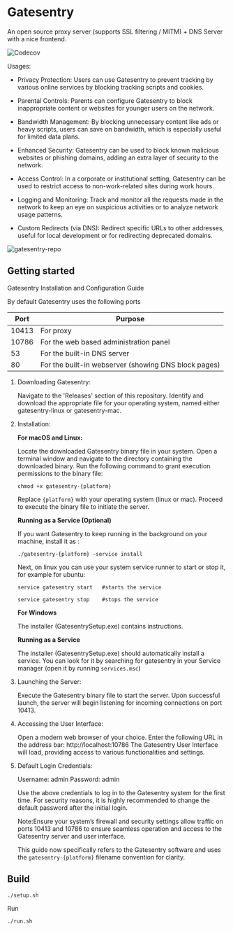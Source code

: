 # Gatesentry

An open source proxy server (supports SSL filtering / MITM) + DNS Server with a nice frontend.

![Codecov](https://codecov.io/gh/fifthsegment/Gatesentry/branch/master/graph/badge.svg)

Usages:

- Privacy Protection: Users can use Gatesentry to prevent tracking by various online services by blocking tracking scripts and cookies.

- Parental Controls: Parents can configure Gatesentry to block inappropriate content or websites for younger users on the network.

- Bandwidth Management: By blocking unnecessary content like ads or heavy scripts, users can save on bandwidth, which is especially useful for limited data plans.

- Enhanced Security: Gatesentry can be used to block known malicious websites or phishing domains, adding an extra layer of security to the network.

- Access Control: In a corporate or institutional setting, Gatesentry can be used to restrict access to non-work-related sites during work hours.

- Logging and Monitoring: Track and monitor all the requests made in the network to keep an eye on suspicious activities or to analyze network usage patterns.

- Custom Redirects (via DNS): Redirect specific URLs to other addresses, useful for local development or for redirecting deprecated domains.

![gatesentry-repo](https://github.com/fifthsegment/Gatesentry/assets/5513549/5ab836ab-7362-4916-9f7c-655e67e4deab)

## Getting started

Gatesentry Installation and Configuration Guide

By default Gatesentry uses the following ports

| Port  | Purpose                                              |
| ----- | ---------------------------------------------------- |
| 10413 | For proxy                                            |
| 10786 | For the web based administration panel               |
| 53    | For the built-in DNS server                          |
| 80    | For the built-in webserver (showing DNS block pages) |

1.  Downloading Gatesentry:

    Navigate to the 'Releases' section of this repository.
    Identify and download the appropriate file for your operating system, named either gatesentry-linux or gatesentry-mac.

2.  Installation:

    **For macOS and Linux:**

    Locate the downloaded Gatesentry binary file in your system.
    Open a terminal window and navigate to the directory containing the downloaded binary.
    Run the following command to grant execution permissions to the binary file:

        chmod +x gatesentry-{platform}

    Replace `{platform}` with your operating system (linux or mac).
    Proceed to execute the binary file to initiate the server.

    **Running as a Service (Optional)**

    If you want Gatesentry to keep running in the background on your machine, install it as :

    `./gatesentry-{platform} -service install`

    Next, on linux you can use your system service runner to start or stop it, for example for ubuntu:

    `service gatesentry start   #starts the service`

    `service gatesentry stop    #stops the service`

    **For Windows**

    The installer (GatesentrySetup.exe) contains instructions.

    **Running as a Service**

    The installer (GatesentrySetup.exe) should automatically install a service. You can look for it by searching for gatesentry in your Service manager (open it by running `services.msc`)

3.  Launching the Server:

    Execute the Gatesentry binary file to start the server.
    Upon successful launch, the server will begin listening for incoming connections on port 10413.

4.  Accessing the User Interface:

    Open a modern web browser of your choice.
    Enter the following URL in the address bar: http://localhost:10786
    The Gatesentry User Interface will load, providing access to various functionalities and settings.

5.  Default Login Credentials:

    Username: admin
    Password: admin

    Use the above credentials to log in to the Gatesentry system for the first time. For security reasons, it is highly recommended to change the default password after the initial login.

    Note:Ensure your system’s firewall and security settings allow traffic on ports 10413 and 10786 to ensure seamless operation and access to the Gatesentry server and user interface.

    This guide now specifically refers to the Gatesentry software and uses the `gatesentry-{platform}` filename convention for clarity.

## Build

`./setup.sh`

Run

`./run.sh`
